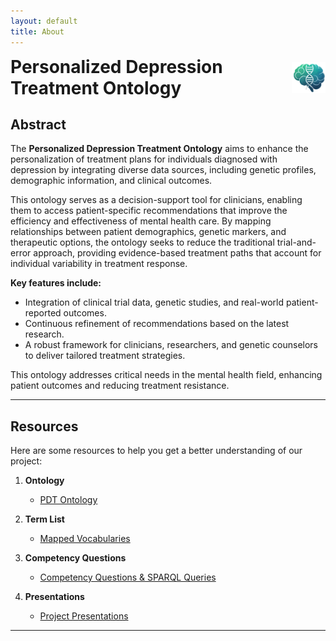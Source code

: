 ```yaml
---
layout: default
title: About
---
```


<div style="display: flex; align-items: center; justify-content: space-between;">
  <h1 style="margin: 0;">Personalized Depression Treatment Ontology</h1>
  <img src="images/pdtologo.png" alt="Logo" style="height: 50px;">
</div>

## Abstract

The **Personalized Depression Treatment Ontology** aims to enhance the personalization of treatment plans for individuals diagnosed with depression by integrating diverse data sources, including genetic profiles, demographic information, and clinical outcomes.

This ontology serves as a decision-support tool for clinicians, enabling them to access patient-specific recommendations that improve the efficiency and effectiveness of mental health care. By mapping relationships between patient demographics, genetic markers, and therapeutic options, the ontology seeks to reduce the traditional trial-and-error approach, providing evidence-based treatment paths that account for individual variability in treatment response.

**Key features include:**

- Integration of clinical trial data, genetic studies, and real-world patient-reported outcomes.
- Continuous refinement of recommendations based on the latest research.
- A robust framework for clinicians, researchers, and genetic counselors to deliver tailored treatment strategies.

This ontology addresses critical needs in the mental health field, enhancing patient outcomes and reducing treatment resistance.

---

## Resources

Here are some resources to help you get a better understanding of our project:

1. **Ontology**
   - [PDT Ontology](./ontology)

2. **Term List**
   - [Mapped Vocabularies](./termlist)

3. **Competency Questions**
   - [Competency Questions & SPARQL Queries](./demo)

4. **Presentations**
   - [Project Presentations](./presentations)

---
